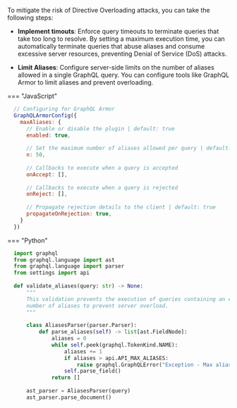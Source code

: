 To mitigate the risk of Directive Overloading attacks, you can take the following steps:

- **Implement timouts**: Enforce query timeouts to terminate queries that take too long to resolve. By setting a maximum execution time, you can automatically terminate queries that abuse aliases and consume excessive server resources, preventing Denial of Service (DoS) attacks.

- **Limit Aliases**: Configure server-side limits on the number of aliases allowed in a single GraphQL query. You can configure tools like GraphQL Armor to limit aliases and prevent overloading.

=== "JavaScript"
  ```javascript
    // Configuring for GraphQL Armor
    GraphQLArmorConfig({
      maxAliases: {
        // Enable or disable the plugin | default: true
        enabled: true,
        
        // Set the maximum number of aliases allowed per query | default: 50
        n: 50,
    
        // Callbacks to execute when a query is accepted
        onAccept: [],
    
        // Callbacks to execute when a query is rejected
        onReject: [],
    
        // Propagate rejection details to the client | default: true
        propagateOnRejection: true,
      }
    })
  ```


=== "Python"
  ```python
    import graphql
    from graphql.language import ast
    from graphql.language import parser
    from settings import api
    
    def validate_aliases(query: str) -> None:
        """
        This validation prevents the execution of queries containing an excessive
        number of aliases to prevent server overload.
        """
    
        class AliasesParser(parser.Parser):
            def parse_aliases(self) -> list[ast.FieldNode]:
                aliases = 0
                while self.peek(graphql.TokenKind.NAME):
                    aliases += 1
                    if aliases > api.API_MAX_ALIASES:
                        raise graphql.GraphQLError("Exception - Max aliases exceeded")
                    self.parse_field()
                return []
    
        ast_parser = AliasesParser(query)
        ast_parser.parse_document()
  ```
